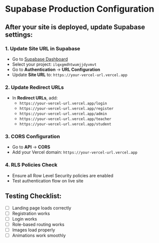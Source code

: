 # Supabase Production Configuration

## After your site is deployed, update Supabase settings:

### 1. Update Site URL in Supabase

- Go to [Supabase Dashboard](https://supabase.com/dashboard)
- Select your project: `ilqxgmdhtwumjjdyvmvt`
- Go to **Authentication** → **URL Configuration**
- Update **Site URL** to: `https://your-vercel-url.vercel.app`

### 2. Update Redirect URLs

- In **Redirect URLs**, add:
  - `https://your-vercel-url.vercel.app/login`
  - `https://your-vercel-url.vercel.app/register`
  - `https://your-vercel-url.vercel.app/admin`
  - `https://your-vercel-url.vercel.app/teacher`
  - `https://your-vercel-url.vercel.app/student`

### 3. CORS Configuration

- Go to **API** → **CORS**
- Add your Vercel domain: `https://your-vercel-url.vercel.app`

### 4. RLS Policies Check

- Ensure all Row Level Security policies are enabled
- Test authentication flow on live site

## Testing Checklist:

- [ ] Landing page loads correctly
- [ ] Registration works
- [ ] Login works
- [ ] Role-based routing works
- [ ] Images load properly
- [ ] Animations work smoothly
